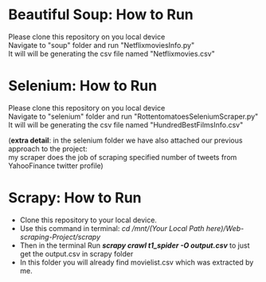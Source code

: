 # Beautiful Soup: How to Run

Please clone this repository on you local device <br/>
Navigate to "soup" folder and run "NetflixmoviesInfo.py" <br/>
It will will be generating the csv file named "Netflixmovies.csv" 

# Selenium: How to Run

Please clone this repository on you local device <br/>
Navigate to "selenium" folder and run "RottentomatoesSeleniumScraper.py" <br/>
It will will be generating the csv file named "HundredBestFilmsInfo.csv" <br/> 

(<b>extra detail</b>: in the selenium folder we have also attached our previous approach to the project: <br/>
my scraper does the job of scraping specified number of tweets from YahooFinance twitter profile)

# Scrapy: How to Run
- Clone this repository to your local device.
- Use this command in terminal: _cd /mnt/(Your Local Path here)/Web-scraping-Project/scrapy_
- Then in the terminal Run **_scrapy crawl t1_spider -O output.csv_**  to just get the output.csv in scrapy folder
- In this folder you will already find movielist.csv which was extracted by me.
